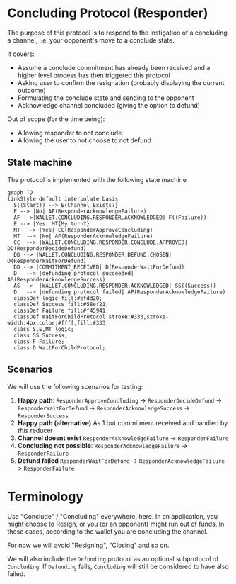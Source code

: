 # Concluding Protocol (Responder)

The purpose of this protocol is to respond to the instigation of a concluding a channel, i.e. your opponent's move to a conclude state.

It covers:

- Assume a conclude commitment has already been received and a higher level process has then triggered this protocol
- Asking user to confirm the resignation (probably displaying the current outcome)
- Formulating the conclude state and sending to the opponent
- Acknowledge channel concluded (giving the option to defund)

Out of scope (for the time being):

- Allowing responder to not conclude
- Allowing the user to not choose to not defund

## State machine

The protocol is implemented with the following state machine

```mermaid
graph TD
linkStyle default interpolate basis
  S((Start)) --> E{Channel Exists?}
  E --> |No| AF(ResponderAcknowledgeFailure)
  AF -->|WALLET.CONCLUDING.RESPONDER.ACKNOWLEDGED| F((Failure))
  E --> |Yes| MT{My turn?}
  MT  --> |Yes| CC(ResponderApproveConcluding)
  MT  --> |No| AF(ResponderAcknowledgeFailure)
  CC  --> |WALLET.CONCLUDING.RESPONDER.CONCLUDE.APPROVED| DD(ResponderDecideDefund)
  DD --> |WALLET.CONCLUDING.RESPONDER.DEFUND.CHOSEN| D(ResponderWaitForDefund)
  DD --> |COMMITMENT_RECEIVED| D(ResponderWaitForDefund)
  D   --> |defunding protocol succeeded| AS(ResponderAcknowledgeSuccess)
  AS -->  |WALLET.CONCLUDING.RESPONDER.ACKNOWLEDGED| SS((Success))
  D   --> |defunding protocol failed| AF(ResponderAcknowledgeFailure)
  classDef logic fill:#efdd20;
  classDef Success fill:#58ef21;
  classDef Failure fill:#f45941;
  classDef WaitForChildProtocol stroke:#333,stroke-width:4px,color:#ffff,fill:#333;
  class S,E,MT logic;
  class SS Success;
  class F Failure;
  class D WaitForChildProtocol;
```

## Scenarios

We will use the following scenarios for testing:

1. **Happy path**: `ResponderApproveConcluding` -> `ResponderDecideDefund` -> `ResponderWaitForDefund` -> `ResponderAcknowledgeSuccess` -> `ResponderSuccess`
2. **Happy path (alternative)**
   As 1 but commitment received and handled by _this_ reducer
3. **Channel doesnt exist** `ResponderAcknowledgeFailure` -> `ResponderFailure`
4. **Concluding not possible**: `ResponderAcknowledgeFailure` -> `ResponderFailure`
5. **Defund failed** `ResponderWaitForDefund` -> `ResponderAcknowledgeFailure` -> `ResponderFailure`

# Terminology

Use "Conclude" / "Concluding" everywhere, here. In an application, you might choose to Resign, or you (or an opponent) might run out of funds. In these cases, according to the wallet you are concluding the channel.

For now we will avoid "Resigning", "Closing" and so on.

We will also include the `Defunding` protocol as an optional subprotocol of `Concluding`. If `Defunding` fails, `Concluding` will still be considered to have also failed.
